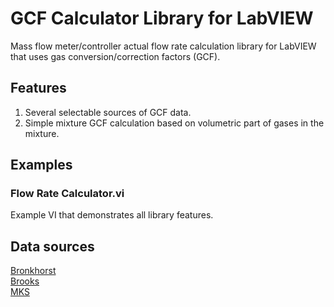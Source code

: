 # GCF Calculator Library for LabVIEW
Mass flow meter/controller actual flow rate calculation library for LabVIEW that uses gas conversion/correction factors (GCF).

## Features
1. Several selectable sources of GCF data. 
2. Simple mixture GCF calculation based on volumetric part of gases in the mixture.  

## Examples
### Flow Rate Calculator.vi
Example VI that demonstrates all library features.

## Data sources
[Bronkhorst](https://www.bronkhorst.com/getmedia/4f45d04f-4704-424f-8172-0bfb95d93d6a/917001manual_mass_flow_pressure_meters_controllers.pdf)  
[Brooks](https://www.brooksinstrument.com/~/media/brooks/documentation/products/mass-flow-controllers/elastomer%20sealed/5800e-i/mass-flow-controller-installation-manual-5850e.pdf)  
[MKS](https://www.mksinst.com/n/gas-correction-factors-for-thermal-based-mass-flow-controllers)
